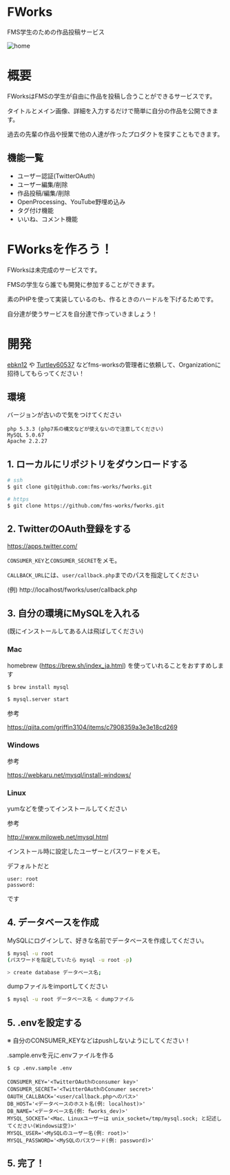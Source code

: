 # FWorks
FMS学生のための作品投稿サービス

![home](https://user-images.githubusercontent.com/21101122/35085560-9895c0be-fc6c-11e7-952c-52e1030b02a2.jpg)

# 概要
FWorksはFMSの学生が自由に作品を投稿し合うことができるサービスです。

タイトルとメイン画像、詳細を入力するだけで簡単に自分の作品を公開できます。

過去の先輩の作品や授業で他の人達が作ったプロダクトを探すこともできます。

## 機能一覧
- ユーザー認証(TwitterOAuth)
- ユーザー編集/削除
- 作品投稿/編集/削除
- OpenProcessing、YouTube野埋め込み
- タグ付け機能
- いいね、コメント機能

# FWorksを作ろう！
FWorksは未完成のサービスです。

FMSの学生なら誰でも開発に参加することができます。

素のPHPを使って実装しているのも、作るときのハードルを下げるためです。

自分達が使うサービスを自分達で作っていきましょう！

# 開発
[ebkn12](https://github.com/ebkn12) や [Turtley60537](https://github.com/Turtley60537) などfms-worksの管理者に依頼して、Organizationに招待してもらってください！

## 環境
バージョンが古いので気をつけてください

```
php 5.3.3 (php7系の構文などが使えないので注意してください)
MySQL 5.0.67
Apache 2.2.27
```

## 1. ローカルにリポジトリをダウンロードする
```sh
# ssh
$ git clone git@github.com:fms-works/fworks.git

# https
$ git clone https://github.com/fms-works/fworks.git
```

## 2. TwitterのOAuth登録をする
https://apps.twitter.com/

`CONSUMER_KEY`と`CONSUMER_SECRET`をメモ。

`CALLBACK_URL`には、`user/callback.php`までのパスを指定してください

(例) http://localhost/fworks/user/callback.php

## 3. 自分の環境にMySQLを入れる
(既にインストールしてある人は飛ばしてください)

### Mac
homebrew (https://brew.sh/index_ja.html) を使っていれることをおすすめします

```sh
$ brew install mysql

$ mysql.server start
```

参考

https://qiita.com/griffin3104/items/c7908359a3e3e18cd269

### Windows

参考

https://webkaru.net/mysql/install-windows/

### Linux

yumなどを使ってインストールしてください

参考

http://www.miloweb.net/mysql.html


インストール時に設定したユーザーとパスワードをメモ。

デフォルトだと
```
user: root
password:
```
です

## 4. データベースを作成

MySQLにログインして、好きな名前でデータベースを作成してください。
```sh
$ mysql -u root
(パスワードを指定していたら mysql -u root -p)

> create database データベース名;
```

dumpファイルをimportしてください
```sh
$ mysql -u root データベース名 < dumpファイル
```

## 5. .envを設定する

※ 自分のCONSUMER_KEYなどはpushしないようにしてください！

.sample.envを元に.envファイルを作る
```sh
$ cp .env.sample .env
```

```
CONSUMER_KEY='<TwitterOAuthのconsumer key>'
CONSUMER_SECRET='<TwitterOAuthのConumer secret>'
OAUTH_CALLBACK='<user/callback.phpへのパス>'
DB_HOST='<データベースのホスト名(例: localhost)>'
DB_NAME='<データベース名(例: fworks_dev)>'
MYSQL_SOCKET='<Mac、Linuxユーザーは unix_socket=/tmp/mysql.sock; と記述してください(Windowsは空)>'
MYSQL_USER='<MySQLのユーザー名(例: root)>'
MYSQL_PASSWORD='<MySQLのパスワード(例: password)>'
```

## 5. 完了！
